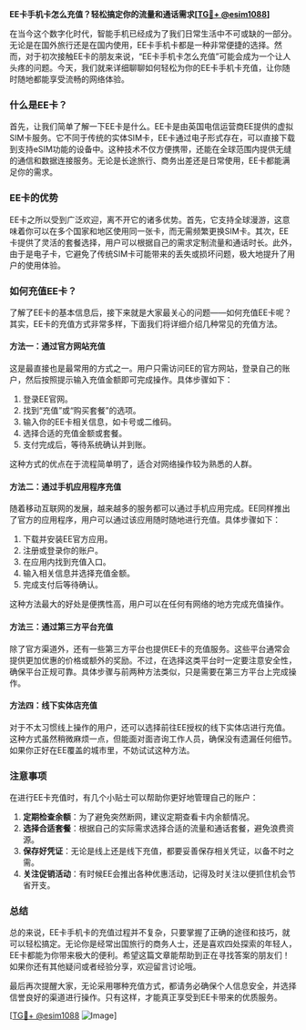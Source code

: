 **EE卡手机卡怎么充值？轻松搞定你的流量和通话需求[[TG💪+ @esim1088](https://t.me/s/esim1088)]**

在当今这个数字化时代，智能手机已经成为了我们日常生活中不可或缺的一部分。无论是在国外旅行还是在国内使用，EE卡手机卡都是一种非常便捷的选择。然而，对于初次接触EE卡的朋友来说，“EE卡手机卡怎么充值”可能会成为一个让人头疼的问题。今天，我们就来详细聊聊如何轻松为你的EE卡手机卡充值，让你随时随地都能享受流畅的网络体验。

### 什么是EE卡？

首先，让我们简单了解一下EE卡是什么。EE卡是由英国电信运营商EE提供的虚拟SIM卡服务。它不同于传统的实体SIM卡，EE卡通过电子形式存在，可以直接下载到支持eSIM功能的设备中。这种技术不仅方便携带，还能在全球范围内提供无缝的通信和数据连接服务。无论是长途旅行、商务出差还是日常使用，EE卡都能满足你的需求。

### EE卡的优势

EE卡之所以受到广泛欢迎，离不开它的诸多优势。首先，它支持全球漫游，这意味着你可以在多个国家和地区使用同一张卡，而无需频繁更换SIM卡。其次，EE卡提供了灵活的套餐选择，用户可以根据自己的需求定制流量和通话时长。此外，由于是电子卡，它避免了传统SIM卡可能带来的丢失或损坏问题，极大地提升了用户的使用体验。

### 如何充值EE卡？

了解了EE卡的基本信息后，接下来就是大家最关心的问题——如何充值EE卡呢？其实，EE卡的充值方式非常多样，下面我们将详细介绍几种常见的充值方法。

#### 方法一：通过官方网站充值

这是最直接也是最常用的方式之一。用户只需访问EE的官方网站，登录自己的账户，然后按照提示输入充值金额即可完成操作。具体步骤如下：

1. 登录EE官网。
2. 找到“充值”或“购买套餐”的选项。
3. 输入你的EE卡相关信息，如卡号或二维码。
4. 选择合适的充值金额或套餐。
5. 支付完成后，等待系统确认并到账。

这种方式的优点在于流程简单明了，适合对网络操作较为熟悉的人群。

#### 方法二：通过手机应用程序充值

随着移动互联网的发展，越来越多的服务都可以通过手机应用完成。EE同样推出了官方的应用程序，用户可以通过该应用随时随地进行充值。具体步骤如下：

1. 下载并安装EE官方应用。
2. 注册或登录你的账户。
3. 在应用内找到充值入口。
4. 输入相关信息并选择充值金额。
5. 完成支付后等待确认。

这种方法最大的好处是便携性高，用户可以在任何有网络的地方完成充值操作。

#### 方法三：通过第三方平台充值

除了官方渠道外，还有一些第三方平台也提供EE卡的充值服务。这些平台通常会提供更加优惠的价格或额外的奖励。不过，在选择这类平台时一定要注意安全性，确保平台正规可靠。具体步骤与前两种方法类似，只是需要在第三方平台上完成操作。

#### 方法四：线下实体店充值

对于不太习惯线上操作的用户，还可以选择前往EE授权的线下实体店进行充值。这种方式虽然稍微麻烦一点，但能面对面咨询工作人员，确保没有遗漏任何细节。如果你正好在EE覆盖的城市里，不妨试试这种方法。

### 注意事项

在进行EE卡充值时，有几个小贴士可以帮助你更好地管理自己的账户：

1. **定期检查余额**：为了避免突然断网，建议定期查看卡内余额情况。
2. **选择合适套餐**：根据自己的实际需求选择合适的流量和通话套餐，避免浪费资源。
3. **保存好凭证**：无论是线上还是线下充值，都要妥善保存相关凭证，以备不时之需。
4. **关注促销活动**：有时候EE会推出各种优惠活动，记得及时关注以便抓住机会节省开支。

### 总结

总的来说，EE卡手机卡的充值过程并不复杂，只要掌握了正确的途径和技巧，就可以轻松搞定。无论你是经常出国旅行的商务人士，还是喜欢四处探索的年轻人，EE卡都能为你带来极大的便利。希望这篇文章能帮助到正在寻找答案的朋友们！如果你还有其他疑问或者经验分享，欢迎留言讨论哦。

最后再次提醒大家，无论采用哪种充值方式，都请务必确保个人信息安全，并选择信誉良好的渠道进行操作。只有这样，才能真正享受到EE卡带来的优质服务。

[[TG💪+ @esim1088](https://t.me/s/esim1088) ![Image](https://i.postimg.cc/4NQfJmqS/Snipaste-2025-05-13-00-14-12.png)]